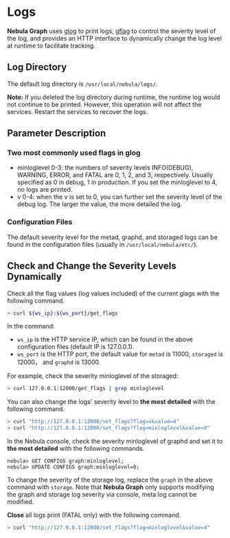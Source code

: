 # Logs

**Nebula Graph** uses [glog](https://github.com/google/glog) to print logs, [gflag](https://gflags.github.io/gflags/) to control the severity level of the log, and provides an HTTP interface to dynamically change the log level at runtime to facilitate tracking.

## Log Directory

The default log directory is `/usr/local/nebula/logs/`.

**Note:** If you deleted the log directory during runtime, the runtime log would not continue to be printed. However, this operation will not affect the services. Restart the services to recover the logs.

## Parameter Description

### Two most commonly used flags in glog

- minloglevel 0-3: the numbers of severity levels INFO(DEBUG), WARNING, ERROR, and FATAL are 0, 1, 2, and 3, respectively. Usually specified as 0 in debug, 1 in production. If you set the minloglevel to 4, no logs are printed.
- v 0-4: when the v is set to 0,  you can further set the severity level of the debug log. The larger the value, the more detailed the log.

### Configuration Files

The default severity level for the metad, graphd, and storaged logs can be found in the configuration files (usually in `/usr/local/nebula/etc/`).

## Check and Change the Severity Levels Dynamically

Check all the flag values (log values included) of the current glags with the following command.

```bash
> curl ${ws_ip}:${ws_port}/get_flags
```

In the command:

- `ws_ip` is the HTTP service IP, which can be found in the above configuration files (default IP is 127.0.0.1).
- `ws_port` is the HTTP port, the default value for `metad` is 11000, `storaged` is 12000， and `graphd` is 13000.

For example, check the severity minloglevel of the storaged:

```bash
> curl 127.0.0.1:12000/get_flags | grep minloglevel
```

You can also change the logs' severity level to **the most detailed** with the following command.

```bash
> curl "http://127.0.0.1:12000/set_flags?flag=v&value=4"
> curl "http://127.0.0.1:12000/set_flags?flag=minloglevel&value=0"
```

In the Nebula console, check the severity minloglevel of graphd and set it to **the most detailed** with the following commands.

```ngql
nebula> GET CONFIGS graph:minloglevel;
nebula> UPDATE CONFIGS graph:minloglevel=0;
```

To change the severity of the storage log, replace the `graph` in the above command with `storage`. Note that **Nebula Graph** only supports modifying the graph and storage log severity via console, meta log cannot be modified.

**Close** all logs print (FATAL only) with the following command.

```bash
> curl "http://127.0.0.1:12000/set_flags?flag=minloglevel&value=4"
```
